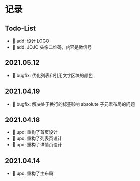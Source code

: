 # 记录

## Todo-List

+ 🎉 add: 设计 LOGO
+ 🎉 add: JOJO 头像二维码，内容是微信号

## 2021.05.12

+ 🔧 bugfix: 优化列表和引用文字区块的颜色

## 2021.04.19

+ 🔧 bugfix: 解决处于换行的标签影响 absolute 子元素布局的问题

## 2021.04.18

+ 🎉 upd: 重构了首页设计
+ 🎉 upd: 重构了列表页设计
+ 🎉 upd: 重构了详情页设计

## 2021.04.14

+ 🎉 upd: 重构了主布局
